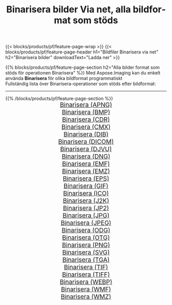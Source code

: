 ﻿---
title: Binarisera bilder Via net, alla bildformat som stöds 
weight: 3920
url: /sv/net/binarize 
lang: sv
langdirlevel: 2
locales: zh-hans,ja,it,ru,de,es,fr,nl,id,lt,pl,pt,vi,tr,ko,zh-hant,ar,hi,th,sv,cs,uk,he
description: Med Aspose.Imaging kan du enkelt Binarisera bilder via net
---

{{< blocks/products/pf/feature-page-wrap >}}
{{< blocks/products/pf/feature-page-header h1="Bildfiler Binarisera via net" h2="Binarisera bilder" downloadText="Ladda ner" >}}


{{% blocks/products/pf/feature-page-section  h2="Alla bilder format som stöds för operationen Binarisera" %}}
Med Aspose.Imaging kan du enkelt använda **Binarisera** för olika bildformat programmatiskt
<br/>
Fullständig lista över Binarisera-operationer som stöds efter bildformat:
<hr/>
{{% /blocks/products/pf/feature-page-section %}}
<div class="container-fluid productfamilypage bg-gray">
    <div class="convertypes bg-gray agp-content section">
        <div class="container">
		<div class="row other-converters" style="gap: 10px;font-size: 19px;text-align:center;">
		    <div class='col-md-2 other-converter remove-lp remove-rp'><a href="/imaging/sv/net/binarize/apng" style="padding:15px;">Binarisera (APNG)</a></div><div class='col-md-2 other-converter remove-lp remove-rp'><a href="/imaging/sv/net/binarize/bmp" style="padding:15px;">Binarisera (BMP)</a></div><div class='col-md-2 other-converter remove-lp remove-rp'><a href="/imaging/sv/net/binarize/cdr" style="padding:15px;">Binarisera (CDR)</a></div><div class='col-md-2 other-converter remove-lp remove-rp'><a href="/imaging/sv/net/binarize/cmx" style="padding:15px;">Binarisera (CMX)</a></div><div class='col-md-2 other-converter remove-lp remove-rp'><a href="/imaging/sv/net/binarize/dib" style="padding:15px;">Binarisera (DIB)</a></div><div class='col-md-2 other-converter remove-lp remove-rp'><a href="/imaging/sv/net/binarize/dicom" style="padding:15px;">Binarisera (DICOM)</a></div><div class='col-md-2 other-converter remove-lp remove-rp'><a href="/imaging/sv/net/binarize/djvu" style="padding:15px;">Binarisera (DJVU)</a></div><div class='col-md-2 other-converter remove-lp remove-rp'><a href="/imaging/sv/net/binarize/dng" style="padding:15px;">Binarisera (DNG)</a></div><div class='col-md-2 other-converter remove-lp remove-rp'><a href="/imaging/sv/net/binarize/emf" style="padding:15px;">Binarisera (EMF)</a></div><div class='col-md-2 other-converter remove-lp remove-rp'><a href="/imaging/sv/net/binarize/emz" style="padding:15px;">Binarisera (EMZ)</a></div><div class='col-md-2 other-converter remove-lp remove-rp'><a href="/imaging/sv/net/binarize/eps" style="padding:15px;">Binarisera (EPS)</a></div><div class='col-md-2 other-converter remove-lp remove-rp'><a href="/imaging/sv/net/binarize/gif" style="padding:15px;">Binarisera (GIF)</a></div><div class='col-md-2 other-converter remove-lp remove-rp'><a href="/imaging/sv/net/binarize/ico" style="padding:15px;">Binarisera (ICO)</a></div><div class='col-md-2 other-converter remove-lp remove-rp'><a href="/imaging/sv/net/binarize/j2k" style="padding:15px;">Binarisera (J2K)</a></div><div class='col-md-2 other-converter remove-lp remove-rp'><a href="/imaging/sv/net/binarize/jp2" style="padding:15px;">Binarisera (JP2)</a></div><div class='col-md-2 other-converter remove-lp remove-rp'><a href="/imaging/sv/net/binarize/jpg" style="padding:15px;">Binarisera (JPG)</a></div><div class='col-md-2 other-converter remove-lp remove-rp'><a href="/imaging/sv/net/binarize/jpeg" style="padding:15px;">Binarisera (JPEG)</a></div><div class='col-md-2 other-converter remove-lp remove-rp'><a href="/imaging/sv/net/binarize/odg" style="padding:15px;">Binarisera (ODG)</a></div><div class='col-md-2 other-converter remove-lp remove-rp'><a href="/imaging/sv/net/binarize/otg" style="padding:15px;">Binarisera (OTG)</a></div><div class='col-md-2 other-converter remove-lp remove-rp'><a href="/imaging/sv/net/binarize/png" style="padding:15px;">Binarisera (PNG)</a></div><div class='col-md-2 other-converter remove-lp remove-rp'><a href="/imaging/sv/net/binarize/svg" style="padding:15px;">Binarisera (SVG)</a></div><div class='col-md-2 other-converter remove-lp remove-rp'><a href="/imaging/sv/net/binarize/tga" style="padding:15px;">Binarisera (TGA)</a></div><div class='col-md-2 other-converter remove-lp remove-rp'><a href="/imaging/sv/net/binarize/tif" style="padding:15px;">Binarisera (TIF)</a></div><div class='col-md-2 other-converter remove-lp remove-rp'><a href="/imaging/sv/net/binarize/tiff" style="padding:15px;">Binarisera (TIFF)</a></div><div class='col-md-2 other-converter remove-lp remove-rp'><a href="/imaging/sv/net/binarize/webp" style="padding:15px;">Binarisera (WEBP)</a></div><div class='col-md-2 other-converter remove-lp remove-rp'><a href="/imaging/sv/net/binarize/wmf" style="padding:15px;">Binarisera (WMF)</a></div><div class='col-md-2 other-converter remove-lp remove-rp'><a href="/imaging/sv/net/binarize/wmz" style="padding:15px;">Binarisera (WMZ)</a></div>
                </div>
        </div>
    </div>
</div>
<br/>
